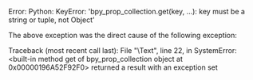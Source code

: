 Error: Python: KeyError: 'bpy_prop_collection.get(key, ...): key must be a string or tuple, not Object'

The above exception was the direct cause of the following exception:

Traceback (most recent call last):
  File "\Text", line 22, in <module>
SystemError: <built-in method get of bpy_prop_collection object at 0x00000196A52F92F0> returned a result with an exception set
